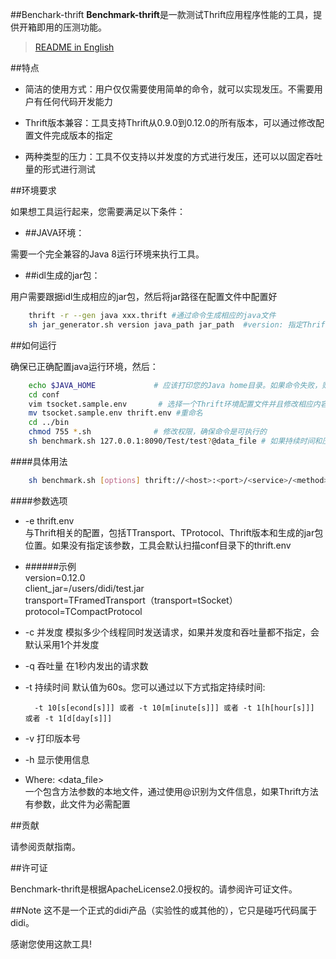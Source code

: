 ##Benchark-thrift
**Benchmark-thrift**是一款测试Thrift应用程序性能的工具，提供开箱即用的压测功能。
> [README in English](README.md)

##特点

 * 简洁的使用方式：用户仅仅需要使用简单的命令，就可以实现发压。不需要用户有任何代码开发能力  

 * Thrift版本兼容：工具支持Thrift从0.9.0到0.12.0的所有版本，可以通过修改配置文件完成版本的指定  
 
 * 两种类型的压力：工具不仅支持以并发度的方式进行发压，还可以以固定吞吐量的形式进行测试  

##环境要求

如果想工具运行起来，您需要满足以下条件：

 * ##JAVA环境：

需要一个完全兼容的Java 8运行环境来执行工具。

 * ##idl生成的jar包：

用户需要跟据idl生成相应的jar包，然后将jar路径在配置文件中配置好
```bash
    thrift -r --gen java xxx.thrift #通过命令生成相应的java文件
    sh jar_generator.sh version java_path jar_path  #version: 指定Thrift版本，java_path:指定执行完上条命令所生成的java文件夹路径，jar_path:指定最终的jar包的位置和名称
```        

##如何运行

确保已正确配置java运行环境，然后：

```bash
    echo $JAVA_HOME             # 应该打印您的Java home目录。如果命令失败，则需要安装Java环境。Java下载 https://www.oracle.com/technetwork/java/javase/downloads/index.html
    cd conf
    vim tsocket.sample.env       # 选择一个Thrift环境配置文件并且修改相应内容
    mv tsocket.sample.env thrift.env #重命名
    cd ../bin
    chmod 755 *.sh              # 修改权限，确保命令是可执行的
    sh benchmark.sh 127.0.0.1:8090/Test/test?@data_file # 如果持续时间和压力类型没有指定，会默认按照1个并发的强度进行1分钟测试。如果环境配置文件没有指定，默认采取conf下的thrift.env作为默认配置。如果在此路径下没有thrift.env 工具会有异常提示
```

####具体用法
```bash
    sh benchmark.sh [options] thrift://<host>:<port>/<service>/<method>[?@<data_file>]
```

####参数选项

 * -e thrift.env  
 与Thrift相关的配置，包括TTransport、TProtocol、Thrift版本和生成的jar包位置。如果没有指定该参数，工具会默认扫描conf目录下的thrift.env
* ######示例  
        version=0.12.0  
        client_jar=/users/didi/test.jar  
        transport=TFramedTransport（transport=tSocket）  
        protocol=TCompactProtocol
        
* -c 并发度 模拟多少个线程同时发送请求，如果并发度和吞吐量都不指定，会默认采用1个并发度

* -q 吞吐量 在1秒内发出的请求数

* -t 持续时间 默认值为60s。您可以通过以下方式指定持续时间:

        -t 10[s[econd[s]]] 或者 -t 10[m[inute[s]]] 或者 -t 1[h[hour[s]]] 或者 -t 1[d[day[s]]]
        
* -v 打印版本号

* -h 显示使用信息

* Where: <data_file>   
一个包含方法参数的本地文件，通过使用@识别为文件信息，如果Thrift方法有参数，此文件为必需配置


##贡献

请参阅贡献指南。

##许可证

Benchmark-thrift是根据ApacheLicense2.0授权的。请参阅许可证文件。

##Note
这不是一个正式的didi产品（实验性的或其他的），它只是碰巧代码属于didi。

感谢您使用这款工具!
